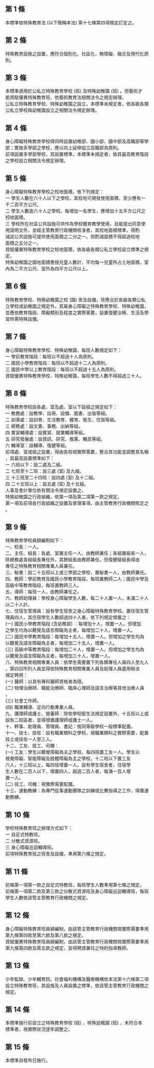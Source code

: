 第 1 條
-------
本標準依特殊教育法 (以下簡稱本法) 第十七條第四項規定訂定之。

第 2 條
-------
特殊教育設施之設置，應符合個別化、社區化、無障礙、融合及現代化原  
則。

第 3 條
-------
本標準適用於公私立特殊教育學校 (班) 及特殊幼稚園 (班) 。但藝術才  
能資賦優異特殊教育班，依藝術教育法相關法令之規定辦理。  
公私立特殊教育學校、特殊幼稚園之設立，本標準未規定者，依各級各類  
公私立學校與幼稚園設立之相關法令規定辦理。

第 4 條
-------
身心障礙特殊教育學校得同時設置幼稚部、國小部、國中部及高職部等學  
部；實施多學部之學校，應以向上延伸設立高職部為原則。  
前項設置多學部學校，其設置標準，本標準未規定者，依其最高教育階段  
之學校設立相關法令規定辦理。

第 5 條
-------
身心障礙特殊教育學校之校地面積，依下列規定：  
一  學生人數在六十人以下之學校，其校地可開發使用面積，至少應有一  
    千二百平方公尺。  
二  學生人數逾六十人之學校，每增加一名學生，應增加十五平方公尺之  
    校地面積。  
三  學校所在社區公共設施可供作為學校體育教學使用，且能提出同意使  
    用證明文件，並經主管教育行政機關核准者，其校地面積標準，得酌  
    減該公共設施可提供使用面積之二分之一。但酌減面積不得超過校地  
    面積之五分之一。  
資賦優異特殊教育學校之校地面積，依各級各類公私立學校設立標準之規  
定。  
特殊幼稚園之園地面積應按兒童人數計，平均每一兒童所占土地面積，室  
內為二平方公尺、室外為四平方公尺以上。

第 6 條
-------
特殊教育學校、特殊幼稚園之校 (園) 舍及設備，除應合於各級各類公私  
立學校或幼稚園之規定外，其屬身心障礙之特殊教育學校、特殊幼稚園，  
並應依教育階段、障礙類別及程度之實際需要，設置復健治療、生活及學  
習所需特殊設備。

第 7 條
-------
身心障礙特殊教育學校、特殊幼稚園，每班人數規定如下：  
一  學前教育階段：每班以不超過十人為原則。  
二  國民小學教育階段：每班以不超過十二人為原則。  
三  國民中學以上教育階段：每班以不超過十五人為原則。  
資賦優異特殊教育學校、特殊幼稚園，每班學生人數不得超過三十人。

第 8 條
-------
特殊教育學校設各處、室及處、室以下設組之規定如下：  
一  教務處：設教學、註冊、設備、圖書、出版等組。  
二  訓導處：設訓育、生活教育、體育、衛生、住宿等組。  
三  總務處：設文書、事務、出納等組。  
四  實習輔導處：設實習、就業輔導等組。  
五  研究發展處：設資訊、研究、推廣、輔具等組。  
六  輔導室：設輔導、復健等組。  
前項處、室或組之設置，得由各校視實際需要，整合其功能並調整其名稱  
，其最高設置標準如下：  
一  六班以下：設二處及二組。  
二  七班至十二班：設三處 (室) 及九組。  
三  十三班至二十四班：設四處 (室) 及十二組。  
四  二十五班以上：設五處 (室) 及十五組。  
人事及會計單位依有關法令規定設置之。  
特殊幼稚園之行政組織，依第一項及第二項第一款之規定。  
第一項及前項各行政組織之設置及掌理事項，由主管教育行政機關核定之  
。

第 9 條
-------
特殊教育學校員額編制如下：  
一、校長：一人。  
二、主任、組長：各處、室置主任一人，由教師兼任；各組置組長一人，  
    除總務處各組組長專任外，其餘組長由教師兼任。但復健組組長得由  
    專任之特殊教育相關專業人員兼任。  
三、秘書：設二十五班以上或三學部之學校，置秘書一人，由教師兼任。  
四、教師：學前教育及國民小學教育階段，每班置教師二人；國民中學及  
    高級中等教育階段，每班置教師三人。  
五、導師：每班一人，由教師兼任之。  
六、教師助理員：學校身心障礙學生人數，每二十人置一人，未滿二十人  
    以二十人計。  
七、住宿生管理員：設有學生宿舍之身心障礙特殊教育學校，置住宿生管  
    理員四人，其住宿學生人數超過四十人者，依下列規定增置之：  
 (一) 國民小學教育階段 (含幼稚部) ：每增加十人，增置一人。但增加  
      之學生均為以聽覺及語言障礙為主者，每增加二十人，增置一人。  
 (二) 國民中學教育階段：每增加十五人，增置一人。但增加之學生均為  
      以聽覺及語言障礙為主者，每增加二十五人，增置一人。  
 (三) 高級中等教育階段：每增加二十人，增置一人。但增加之學生均為  
      以聽覺及語言障礙為主者，每增加三十人，增置一人。  
八、特殊教育相關專業人員：依學生需要置下列各類專任人員四人至九人  
    ，第四目所列人員並得依特殊教育相關專業人員及助理人員遴用辦法  
    規定聘用：  
 (一) 醫師：以具有專科醫師資格者為限。  
 (二) 物理治療師、職能治療師、臨床心理師及語言治療等其他治療人員  
      。  
 (三) 社會工作師。  
 (四) 職業輔導、定向行動專業人員。  
九、護理師或護士、營養師：除依學校衛生法規定設置外，十五班以上或  
    設有二校區者，並得增置護理師或護士一人。  
十、幹事、助理員、管理員、書記：按同等級學校一般標準配置。  
十一、技士、技佐：設有職業類科之學校，視職業類科之實際需要，配置  
      技士或技佐一人至三人。  
十二、工友、技工、司機：  
   (一) 工友：學生以聽覺障礙為主之學校，每四班置工友一人。學生以  
        視覺障礙、智能障礙及肢體障礙為主之學校，十二班以下置工友  
        六人，十三班以上，每四班增置一人。設有學生宿舍者，住宿學  
        生人數在二百人以下，增置四人，超過二百人者，每滿一百人增  
        置一人。  
   (二) 技工、司機：視實際需要配置。  
十三、運動教練：為專門從事運動團隊之訓練或比賽指導之工作，得置運  
      動教練。　

第 10 條
--------
學校特殊教育班之辦理方式如下：  
一  自足式特教班。  
二  分散式資源班。  
三  身心障礙巡迴輔導班。  
前項特殊教育班之班舍及設備，準用第六條之規定。

第 11 條
--------
前條第一項第一款之自足式特教班，每班學生人數準用第七條之規定。  
前條第一項第二款及第三款之分散式資源班及身心障礙巡迴輔導班，每班  
學生人數依該管主管教育行政機關之規定。

第 12 條
--------
身心障礙特殊教育班員額編制，由該管主管教育行政機關視實際需要準用  
第九條第四款至第六款及第八款之規定。  
資賦優異特殊教育班員額編制，由該管主管教育行政機關視實際需要準用  
第九條第四款及第五款之規定，並得聘請兼任之特約指導教師。

第 13 條
--------
少年監獄、少年輔育院、社會福利機構及醫療機構依本法第十六條第二項  
設立特殊教育班，其設施及人員設置之標準，依該管主管教育行政機關之  
規定。

第 14 條
--------
本標準施行前設立之特殊教育學校 (班) 、特殊幼稚園 (班) ，未符合本  
標準者，視實際狀況逐年調整之。

第 15 條
--------
本標準自發布日施行。

